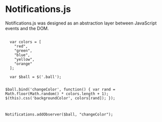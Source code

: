 <h1>Notifications.js</h1>
<p>Notifications.js was designed as an abstraction layer between JavaScript events and the DOM.</p>

<code>
  var colors = [
    "red",
    "green",
    "blue",
    "yellow",
    "orange"
  ];
</code>

<code>
  var $ball = $('.ball');

  $ball.bind('changeColor', function() {
    var rand = Math.floor(Math.random() * colors.length + 1);
    $(this).css('backgroundColor', colors[rand]);
  });

  Notifications.addObserver($ball, "changeColor");

</code>
